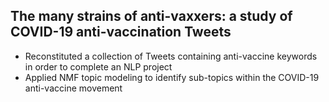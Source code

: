 ## The many strains of anti-vaxxers: a study of COVID-19 anti-vaccination Tweets 

- Reconstituted a collection of Tweets containing anti-vaccine keywords in order to complete an NLP project
- Applied NMF topic modeling to identify sub-topics within the COVID-19 anti-vaccine movement
